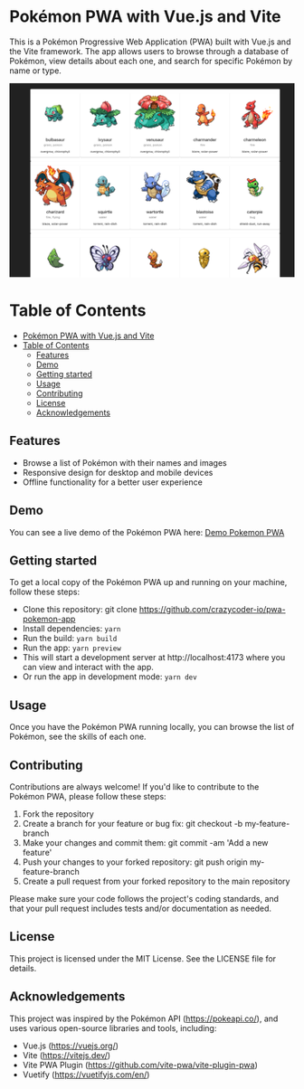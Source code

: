 # Pokémon PWA with Vue.js and Vite
This is a Pokémon Progressive Web Application (PWA) built with Vue.js and the Vite framework. The app allows users to browse through a database of Pokémon, view details about each one, and search for specific Pokémon by name or type.

![Screen_Shot](https://github.com/crazycoder-io/pwa-pokemon-app/blob/master/public/Screen_Shot_Pokemon_PWA.png?raw=true, "Screen_Shot_Pokemon_PWA")

# Table of Contents
- [Pokémon PWA with Vue.js and Vite](#pokémon-pwa-with-vuejs-and-vite)
- [Table of Contents](#table-of-contents)
  - [Features](#features)
  - [Demo](#demo)
  - [Getting started](#getting-started)
  - [Usage](#usage)
  - [Contributing](#contributing)
  - [License](#license)
  - [Acknowledgements](#acknowledgements)

## Features
- Browse a list of Pokémon with their names and images
- Responsive design for desktop and mobile devices
- Offline functionality for a better user experience

## Demo
You can see a live demo of the Pokémon PWA here: [Demo Pokemon PWA](https://verdant-dolphin-c124c8.netlify.app/)

## Getting started
To get a local copy of the Pokémon PWA up and running on your machine, follow these steps:

- Clone this repository: git clone https://github.com/crazycoder-io/pwa-pokemon-app
- Install dependencies: `yarn`
- Run the build: `yarn build`
- Run the app: `yarn preview`
- This will start a development server at http://localhost:4173 where you can view and interact with the app.
- Or run the app in development mode: `yarn dev`

## Usage
Once you have the Pokémon PWA running locally, you can browse the list of Pokémon, see the skills of each one.

## Contributing
Contributions are always welcome! If you'd like to contribute to the Pokémon PWA, please follow these steps:

1. Fork the repository
2. Create a branch for your feature or bug fix: git checkout -b my-feature-branch
3. Make your changes and commit them: git commit -am 'Add a new feature'
4. Push your changes to your forked repository: git push origin my-feature-branch
5. Create a pull request from your forked repository to the main repository
   
Please make sure your code follows the project's coding standards, and that your pull request includes tests and/or documentation as needed.

## License
This project is licensed under the MIT License. See the LICENSE file for details.

## Acknowledgements
This project was inspired by the Pokémon API (https://pokeapi.co/), and uses various open-source libraries and tools, including:

- Vue.js (https://vuejs.org/)
- Vite (https://vitejs.dev/)
- Vite PWA Plugin (https://github.com/vite-pwa/vite-plugin-pwa)
- Vuetify (https://vuetifyjs.com/en/)
